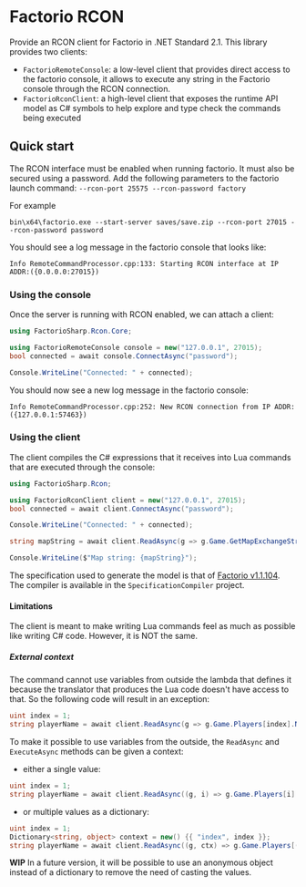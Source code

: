 # Factorio RCON

Provide an RCON client for Factorio in .NET Standard 2.1.
This library provides two clients:
- `FactorioRemoteConsole`: a low-level client that provides direct access to the factorio console, it allows to execute any string in the Factorio console through the RCON connection.
- `FactorioRconClient`: a high-level client that exposes the runtime API model as C# symbols to help explore and type check the commands being executed

## Quick start

The RCON interface must be enabled when running factorio. It must also be secured using a password.
Add the following parameters to the factorio launch command: `--rcon-port 25575 --rcon-password factory`

For example
```
bin\x64\factorio.exe --start-server saves/save.zip --rcon-port 27015 --rcon-password password
```

You should see a log message in the factorio console that looks like:

```
Info RemoteCommandProcessor.cpp:133: Starting RCON interface at IP ADDR:({0.0.0.0:27015})
```

### Using the console

Once the server is running with RCON enabled, we can attach a client:

```c#
using FactorioSharp.Rcon.Core;

using FactorioRemoteConsole console = new("127.0.0.1", 27015);
bool connected = await console.ConnectAsync("password");

Console.WriteLine("Connected: " + connected);
```

You should now see a new log message in the factorio console:

```
Info RemoteCommandProcessor.cpp:252: New RCON connection from IP ADDR:({127.0.0.1:57463})
```

### Using the client

The client compiles the C# expressions that it receives into Lua commands that are executed through the console:

```c#
using FactorioSharp.Rcon;

using FactorioRconClient client = new("127.0.0.1", 27015);
bool connected = await client.ConnectAsync("password");

Console.WriteLine("Connected: " + connected);

string mapString = await client.ReadAsync(g => g.Game.GetMapExchangeString());

Console.WriteLine($"Map string: {mapString}");
```

The specification used to generate the model is that of [Factorio v1.1.104](https://lua-api.factorio.com/1.1.104/runtime-api.json).
The compiler is available in the `SpecificationCompiler` project.

#### Limitations

The client is meant to make writing Lua commands feel as much as possible like writing C# code. However, it is NOT the same.

##### External context

The command cannot use variables from outside the lambda that defines it because the translator that produces the Lua code doesn't have access to that. So the following code will result in an exception: 

```c#
uint index = 1;
string playerName = await client.ReadAsync(g => g.Game.Players[index].Name);
```

To make it possible to use variables from the outside, the `ReadAsync` and `ExecuteAsync` methods can be given a context:
- either a single value: 

```c#
uint index = 1;
string playerName = await client.ReadAsync((g, i) => g.Game.Players[i].Name, index);
```

- or multiple values as a dictionary:

```c#
uint index = 1;
Dictionary<string, object> context = new() {{ "index", index }};
string playerName = await client.ReadAsync((g, ctx) => g.Game.Players[(uint)ctx["index"]].Name, context);
```

**WIP** In a future version, it will be possible to use an anonymous object instead of a dictionary to remove the need of casting the values.